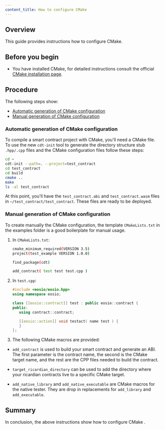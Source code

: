 ```yaml
---
content_title: How to configure CMake
---
```


## Overview

This guide provides instructions how to configure CMake.

## Before you begin

* You have installed CMake, for detailed instructions consult the official [CMake installation page](https://CMake.org/install/).

## Procedure

The following steps show:

* [Automatic generation of CMake configuration](#automatic-generation-of-CMake-configuration)
* [Manual generation of CMake configuration](#manual-generation-of-CMake-configuration)

### Automatic generation of CMake configuration

To compile a smart contract project with CMake, you'll need a CMake file. To use the new `cdt-init` tool to generate the directory structure stub `.hpp/.cpp` files and the CMake configuration files follow these steps:

   ```sh
   cd ~
   cdt-init --path=. --project=test_contract
   cd test_contract
   cd build
   cmake ..
   make
   ls -al test_contract
   ```

At this point, you'll have the `test_contract.abi` and `test_contract.wasm` files in `~/test_contract/test_contract`. These files are ready to be deployed.

### Manual generation of CMake configuration

To create manually the CMake configuration, the template `CMakeLists.txt` in the examples folder is a good boilerplate for manual usage.

1. In `CMakeLists.txt`:

   ```sh
   cmake_minimum_required(VERSION 3.5)
   project(test_example VERSION 1.0.0)

   find_package(cdt)

   add_contract( test test test.cpp )
   ```

2. In `test.cpp`:

   ```c++
   #include <eosio/eosio.hpp>
   using namespace eosio;

   class [[eosio::contract]] test : public eosio::contract {
   public:
      using contract::contract;

      [[eosio::action]] void testact( name test ) {
      }
   };
   ```

3. The following CMake macros are provided:

* `add_contract` is used to build your smart contract and generate an ABI. The first parameter is the contract name, the second is the CMake target name, and the rest are the CPP files needed to build the contract.

* `target_ricardian_directory` can be used to add the directory where your ricardian contracts live to a specific CMake target.

* `add_native_library` and `add_native_executable` are CMake macros for the native tester. They are drop in replacements for `add_library` and `add_executable`.

## Summary

In conclusion, the above instructions show how to configure CMake .
